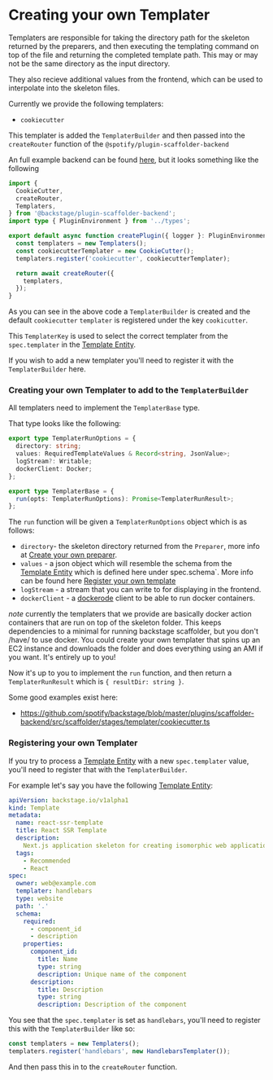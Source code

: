 # Creating your own Templater

Templaters are responsible for taking the directory path for the skeleton
returned by the preparers, and then executing the templating command on top of
the file and returning the completed template path. This may or may not be the
same directory as the input directory.

They also recieve additional values from the frontend, which can be used to
interpolate into the skeleton files.

Currently we provide the following templaters:

- `cookiecutter`

This templater is added the `TemplaterBuilder` and then passed into the
`createRouter` function of the `@spotify/plugin-scaffolder-backend`

An full example backend can be found
[here](https://github.com/spotify/backstage/blob/d91c10f654475a60829fa33a5c81018e517a319a/packages/backend/src/plugins/scaffolder.ts),
but it looks something like the following

```ts
import {
  CookieCutter,
  createRouter,
  Templaters,
} from '@backstage/plugin-scaffolder-backend';
import type { PluginEnvironment } from '../types';

export default async function createPlugin({ logger }: PluginEnvironment) {
  const templaters = new Templaters();
  const cookiecutterTemplater = new CookieCutter();
  templaters.register('cookiecutter', cookiecutterTemplater);

  return await createRouter({
    templaters,
  });
}
```

As you can see in the above code a `TemplaterBuilder` is created and the default
`cookiecutter` `templater` is registered under the key `cookicutter`.

This `TemplaterKey` is used to select the correct templater from the
`spec.templater` in the
[Template Entity](../software-catalog/descriptor-format.md#kind-template).

If you wish to add a new templater you'll need to register it with the
`TemplaterBuilder` here.

### Creating your own Templater to add to the `TemplaterBuilder`

All templaters need to implement the `TemplaterBase` type.

That type looks like the following:

```ts
export type TemplaterRunOptions = {
  directory: string;
  values: RequiredTemplateValues & Record<string, JsonValue>;
  logStream?: Writable;
  dockerClient: Docker;
};

export type TemplaterBase = {
  run(opts: TemplaterRunOptions): Promise<TemplaterRunResult>;
};
```

The `run` function will be given a `TemplaterRunOptions` object which is as
follows:

- `directory`- the skeleton directory returned from the `Preparer`, more info at
  [Create your own preparer](./create-your-own-preparer.md).
- `values` - a json object which will resemble the schema from the
  [Template Entity](../software-catalog/descriptor-format.md#kind-template)
  which is defined here under spec.schema`. More info can be found here
  [Register your own template](./register-your-own-template.md#adding-form-values-in-the-scaffolder-wizard)
- `logStream` - a stream that you can write to for displaying in the frontend.
- `dockerClient` - a [dockerode](https://github.com/apocas/dockerode) client to
  be able to run docker containers.

_note_ currently the templaters that we provide are basically docker action
containers that are run on top of the skeleton folder. This keeps dependencies
to a minimal for running backstage scaffolder, but you don't /have/ to use
docker. You could create your own templater that spins up an EC2 instance and
downloads the folder and does everything using an AMI if you want. It's entirely
up to you!

Now it's up to you to implement the `run` function, and then return a
`TemplaterRunResult` which is `{ resultDir: string }`.

Some good examples exist here:

- https://github.com/spotify/backstage/blob/master/plugins/scaffolder-backend/src/scaffolder/stages/templater/cookiecutter.ts

### Registering your own Templater

If you try to process a
[Template Entity](../software-catalog/descriptor-format.md#kind-template) with a
new `spec.templater` value, you'll need to register that with the
`TemplaterBuilder`.

For example let's say you have the following
[Template Entity](../software-catalog/descriptor-format.md#kind-template):

```yaml
apiVersion: backstage.io/v1alpha1
kind: Template
metadata:
  name: react-ssr-template
  title: React SSR Template
  description:
    Next.js application skeleton for creating isomorphic web applications.
  tags:
    - Recommended
    - React
spec:
  owner: web@example.com
  templater: handlebars
  type: website
  path: '.'
  schema:
    required:
      - component_id
      - description
    properties:
      component_id:
        title: Name
        type: string
        description: Unique name of the component
      description:
        title: Description
        type: string
        description: Description of the component
```

You see that the `spec.templater` is set as `handlebars`, you'll need to
register this with the `TemplaterBuilder` like so:

```ts
const templaters = new Templaters();
templaters.register('handlebars', new HandlebarsTemplater());
```

And then pass this in to the `createRouter` function.
